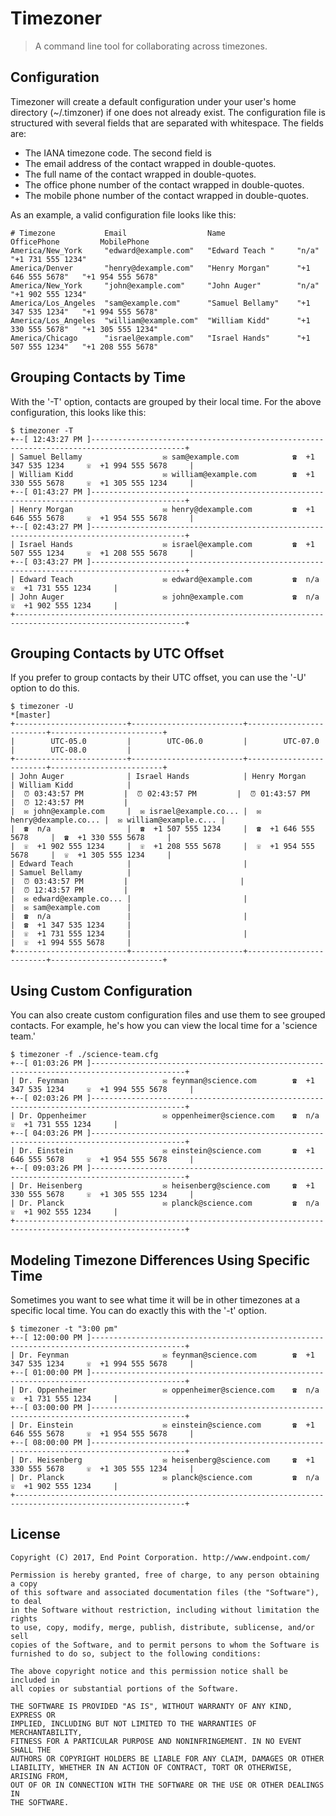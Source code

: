 # Timezoner

> A command line tool for collaborating across timezones.

## Configuration

Timezoner will create a default configuration under your user's home directory (~/.timzoner) if one
does not already exist.  The configuration file is structured with several fields that are
separated with whitespace. The fields are:

* The IANA timezone code.  The second field is
* The email address of the contact wrapped in double-quotes.
* The full name of the contact wrapped in double-quotes.
* The office phone number of the contact wrapped in double-quotes.
* The mobile phone number of the contact wrapped in double-quotes.

As an example, a valid configuration file looks like this:

	# Timezone           Email                  Name                OfficePhone         MobilePhone
	America/New_York     "edward@example.com"   "Edward Teach "     "n/a"               "+1 731 555 1234"
	America/Denver       "henry@dexample.com"   "Henry Morgan"      "+1 646 555 5678"   "+1 954 555 5678"
	America/New_York     "john@example.com"     "John Auger"        "n/a"               "+1 902 555 1234"
	America/Los_Angeles  "sam@example.com"      "Samuel Bellamy"    "+1 347 535 1234"   "+1 994 555 5678"
	America/Los_Angeles  "william@example.com"  "William Kidd"      "+1 330 555 5678"   "+1 305 555 1234"
	America/Chicago      "israel@example.com"   "Israel Hands"      "+1 507 555 1234"   "+1 208 555 5678"

## Grouping Contacts by Time

With the '-T' option, contacts are grouped by their local time. For the above configuration, this looks
like this:

	$ timezoner -T
	+--[ 12:43:27 PM ]-------------------------------------------------------------------------------------------+
	| Samuel Bellamy                  ✉ sam@example.com            ☎  +1 347 535 1234     ☏  +1 994 555 5678     |
	| William Kidd                    ✉ william@example.com        ☎  +1 330 555 5678     ☏  +1 305 555 1234     |
	+--[ 01:43:27 PM ]-------------------------------------------------------------------------------------------+
	| Henry Morgan                    ✉ henry@dexample.com         ☎  +1 646 555 5678     ☏  +1 954 555 5678     |
	+--[ 02:43:27 PM ]-------------------------------------------------------------------------------------------+
	| Israel Hands                    ✉ israel@example.com         ☎  +1 507 555 1234     ☏  +1 208 555 5678     |
	+--[ 03:43:27 PM ]-------------------------------------------------------------------------------------------+
	| Edward Teach                    ✉ edward@example.com         ☎  n/a                 ☏  +1 731 555 1234     |
	| John Auger                      ✉ john@example.com           ☎  n/a                 ☏  +1 902 555 1234     |
	+------------------------------------------------------------------------------------------------------------+

## Grouping Contacts by UTC Offset

If you prefer to group contacts by their UTC offset, you can use the '-U' option to do this.

	$ timezoner -U                                                                                                                                                                                                                          *[master] 
	+-------------------------+-------------------------+-------------------------+-------------------------+
	|        UTC-05.0         |        UTC-06.0         |        UTC-07.0         |        UTC-08.0         |
	+-------------------------+-------------------------+-------------------------+-------------------------+
	| John Auger              | Israel Hands            | Henry Morgan            | William Kidd            |
	|  ⏰ 03:43:57 PM         |  ⏰ 02:43:57 PM         |  ⏰ 01:43:57 PM         |  ⏰ 12:43:57 PM         |
	|  ✉ john@example.com     |  ✉ israel@example.co... |  ✉ henry@dexample.co... |  ✉ william@example.c... |
	|  ☎  n/a                 |  ☎  +1 507 555 1234     |  ☎  +1 646 555 5678     |  ☎  +1 330 555 5678     |
	|  ☏  +1 902 555 1234     |  ☏  +1 208 555 5678     |  ☏  +1 954 555 5678     |  ☏  +1 305 555 1234     |
	| Edward Teach            |                         |                         | Samuel Bellamy          |
	|  ⏰ 03:43:57 PM         |                         |                         |  ⏰ 12:43:57 PM         |
	|  ✉ edward@example.co... |                         |                         |  ✉ sam@example.com      |
	|  ☎  n/a                 |                         |                         |  ☎  +1 347 535 1234     |
	|  ☏  +1 731 555 1234     |                         |                         |  ☏  +1 994 555 5678     |
	+-------------------------+-------------------------+-------------------------+-------------------------+

## Using Custom Configuration

You can also create custom configuration files and use them to see grouped contacts.  For example, he's how you
can view the local time for a 'science team.'

	$ timezoner -f ./science-team.cfg
	+--[ 01:03:26 PM ]-------------------------------------------------------------------------------------------+
	| Dr. Feynman                     ✉ feynman@science.com        ☎  +1 347 535 1234     ☏  +1 994 555 5678     |
	+--[ 02:03:26 PM ]-------------------------------------------------------------------------------------------+
	| Dr. Oppenheimer                 ✉ oppenheimer@science.com    ☎  n/a                 ☏  +1 731 555 1234     |
	+--[ 04:03:26 PM ]-------------------------------------------------------------------------------------------+
	| Dr. Einstein                    ✉ einstein@science.com       ☎  +1 646 555 5678     ☏  +1 954 555 5678     |
	+--[ 09:03:26 PM ]-------------------------------------------------------------------------------------------+
	| Dr. Heisenberg                  ✉ heisenberg@science.com     ☎  +1 330 555 5678     ☏  +1 305 555 1234     |
	| Dr. Planck                      ✉ planck@science.com         ☎  n/a                 ☏  +1 902 555 1234     |
	+------------------------------------------------------------------------------------------------------------+

## Modeling Timezone Differences Using Specific Time

Sometimes you want to see what time it will be in other timezones at a specific local time.  You can do exactly this
with the '-t' option.

	$ timezoner -t "3:00 pm"
	+--[ 12:00:00 PM ]-------------------------------------------------------------------------------------------+
	| Dr. Feynman                     ✉ feynman@science.com        ☎  +1 347 535 1234     ☏  +1 994 555 5678     |
	+--[ 01:00:00 PM ]-------------------------------------------------------------------------------------------+
	| Dr. Oppenheimer                 ✉ oppenheimer@science.com    ☎  n/a                 ☏  +1 731 555 1234     |
	+--[ 03:00:00 PM ]-------------------------------------------------------------------------------------------+
	| Dr. Einstein                    ✉ einstein@science.com       ☎  +1 646 555 5678     ☏  +1 954 555 5678     |
	+--[ 08:00:00 PM ]-------------------------------------------------------------------------------------------+
	| Dr. Heisenberg                  ✉ heisenberg@science.com     ☎  +1 330 555 5678     ☏  +1 305 555 1234     |
	| Dr. Planck                      ✉ planck@science.com         ☎  n/a                 ☏  +1 902 555 1234     |
	+------------------------------------------------------------------------------------------------------------+

## License

	Copyright (C) 2017, End Point Corporation. http://www.endpoint.com/
	 
	Permission is hereby granted, free of charge, to any person obtaining a copy
	of this software and associated documentation files (the "Software"), to deal
	in the Software without restriction, including without limitation the rights
	to use, copy, modify, merge, publish, distribute, sublicense, and/or sell
	copies of the Software, and to permit persons to whom the Software is
	furnished to do so, subject to the following conditions:

	The above copyright notice and this permission notice shall be included in
	all copies or substantial portions of the Software.

	THE SOFTWARE IS PROVIDED "AS IS", WITHOUT WARRANTY OF ANY KIND, EXPRESS OR
	IMPLIED, INCLUDING BUT NOT LIMITED TO THE WARRANTIES OF MERCHANTABILITY,
	FITNESS FOR A PARTICULAR PURPOSE AND NONINFRINGEMENT. IN NO EVENT SHALL THE
	AUTHORS OR COPYRIGHT HOLDERS BE LIABLE FOR ANY CLAIM, DAMAGES OR OTHER
	LIABILITY, WHETHER IN AN ACTION OF CONTRACT, TORT OR OTHERWISE, ARISING FROM,
	OUT OF OR IN CONNECTION WITH THE SOFTWARE OR THE USE OR OTHER DEALINGS IN
	THE SOFTWARE.

